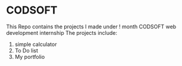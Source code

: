 # CODSOFT
This Repo contains the projects I made under ! month CODSOFT web development internship
The projects include:
1. simple calculator
2. To Do list
3. My portfolio

